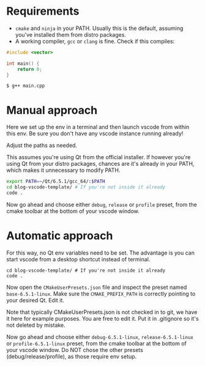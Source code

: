 # Requirements

- `cmake` and `ninja` in your PATH. Usually this is the default, assuming you've installed them from distro packages.
- A working compiler, `gcc` or `clang` is fine. Check if this compiles:

```cpp
#include <vector>

int main() {
    return 0;
}
```

```$ g++ main.cpp```

# Manual approach

Here we set up the env in a terminal and then launch vscode from within this env. Be sure you don't have any vscode instance running already!

Adjust the paths as needed.

This assumes you're using Qt from the official installer. If however you're using Qt from your distro packages, chances are it's already in your PATH, which
makes it unnecessary to modify PATH.

```bash
export PATH=~/Qt/6.5.1/gcc_64/:$PATH
cd blog-vscode-template/ # If you're not inside it already
code .
```

Now go ahead and choose either `debug`, `release` or `profile` preset, from the cmake toolbar at the bottom of your vscode window.

# Automatic approach

For this way, no Qt env variables need to be set. The advantage is you can start vscode from a desktop shortcut instead of terminal.

```
cd blog-vscode-template/ # If you're not inside it already
code .
```

Now open the `CMakeUserPresets.json` file and inspect the preset named `base-6.5.1-linux`.
Make sure the `CMAKE_PREFIX_PATH` is correctly pointing to your desired Qt. Edit it.

Note that typically CMakeUserPresets.json is not checked in to git, we have it here for example purposes. You are free to edit it. Put it in .gitignore so it's not deleted by mistake.

Now go ahead and choose either `debug-6.5.1-linux`, `release-6.5.1-linux` or `profile-6.5.1-linux` preset, from the cmake toolbar at the bottom of your vscode window. Do NOT chose the other presets (debug/release/profile), as those require env setup.
